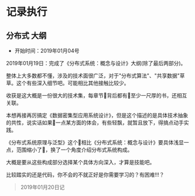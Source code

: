 #   记录执行

##  分布式 大纲 

-   开始时间：2019年01月04号

2019年01月19日：完成了《分布式系统：概念与设计》大纲(除了最后两部分)。

整体上大多数都不懂，涉及的技术面很广泛，对于"分布式算法"、"共享数据"草草。这个有些深入细节吧。可能相比其他接触比较少。

收获是这大概是一份很大的技术集，每章节背后都有至少一尺厚的书，还相互关联。

本想再接再厉搞定《数据密集型应用系统设计》，但是这个描述的是具体技术抽象的共性，说实话如果一点某方面的体会，有些轻飘，就暂且放下，得搞点动手实践。

《分布式系统原理与泛型》这个相比《分布式系统：概念与设计》要具体浅显一点，范围缩小了，换了一个角度介绍分布式系统构成。

大概是要从这些构成部分选择某个具体方向深入，才算是技能吧。

比较踏实的还是代码，你不会的不就正好是你需要学习的？有困难!!!？

>   2019年01月20日记

